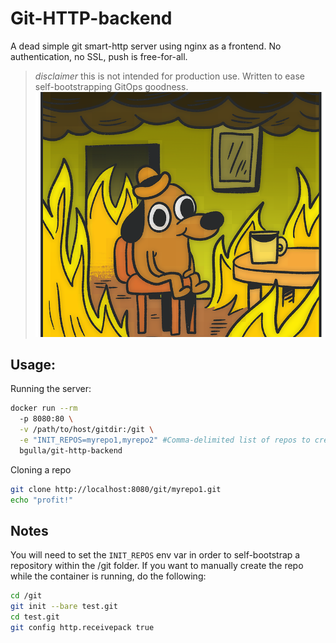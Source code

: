 # Git-HTTP-backend



A dead simple git smart-http server using nginx as a frontend. No authentication, no SSL, push is free-for-all.

> _disclaimer_ this is not intended for production use. Written to ease self-bootstrapping GitOps goodness.
![git-http-backend](static/thisisfine.png?raw=true)


## Usage:

Running the server: 
```bash
docker run --rm 
  -p 8080:80 \
  -v /path/to/host/gitdir:/git \
  -e "INIT_REPOS=myrepo1,myrepo2" #Comma-delimited list of repos to create at initialization \
  bgulla/git-http-backend
```

Cloning a repo
```bash
git clone http://localhost:8080/git/myrepo1.git
echo "profit!"
```

## Notes
You will need to set the `INIT_REPOS` env var in order to self-bootstrap a repository within the /git folder. If you want to manually create the repo while the container is running, do the following:

```bash
cd /git
git init --bare test.git
cd test.git
git config http.receivepack true
```

